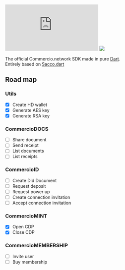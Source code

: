 
<!--
[![Release](https://jitpack.io/v/commercionetwork/sdk.svg)](https://jitpack.io/#commercionetwork/sdk)
--> 
![Travis (.org)](https://img.shields.io/travis/commercionetwork/sdk.dart)
![](https://img.shields.io/badge/compatible-flutter-blue)

The official Commercio.network SDK made in pure [Dart](https://dart.dev).  
Entirely based on [Sacco.dart](https://github.com/commercionetwork/sacco.dart) 

## Road map
### Utils 
- [x] Create HD wallet
- [x] Generate AES key
- [x] Generate RSA key

### CommercioDOCS
- [ ] Share document
- [ ] Send receipt
- [ ] List documents
- [ ] List receipts

### CommercioID
- [ ] Create Did Document
- [ ] Request deposit
- [ ] Request power up
- [ ] Create connection invitation
- [ ] Accept connection invitation

### CommercioMINT
- [x] Open CDP
- [x] Close CDP

### CommercioMEMBERSHIP
- [ ] Invite user
- [ ] Buy membership